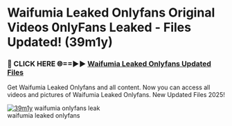 # Waifumia Leaked Onlyfans Original Videos 0nlyFans Leaked - Files Updated! (39m1y)

<h3>🔴 CLICK HERE 🌐==►► <a href="https://tinyurl.com/3hn5wdd3" rel="nofollow">Waifumia Leaked Onlyfans Updated Files</a></h3>

Get Waifumia Leaked Onlyfans and all content. Now you can access all videos and pictures of Waifumia Leaked Onlyfans. New Updated Files 2025!

[![39m1y](https://i.imgur.com/4HnBqBT.gif)](https://tinyurl.com/3hn5wdd3)
waifumia onlyfans leak<br>
waifumia leaked onlyfans